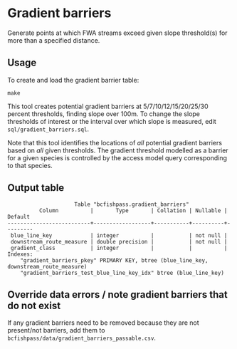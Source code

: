 # Gradient barriers

Generate points at which FWA streams exceed given slope threshold(s) for more than a specified distance.

## Usage

To create and load the gradient barrier table:

    make

This tool creates potential gradient barriers at 5/7/10/12/15/20/25/30 percent thresholds, finding slope over 100m. 
To change the slope thresholds of interest or the interval over which slope is measured, edit `sql/gradient_barriers.sql`.

Note that this tool identifies the locations of *all* potential gradient barriers based on *all* given thresholds. The gradient
threshold modelled as a barrier for a given species is controlled by the access model query corresponding to that species. 

## Output table

                         Table "bcfishpass.gradient_barriers"
              Column          |       Type       | Collation | Nullable | Default
    --------------------------+------------------+-----------+----------+---------
     blue_line_key            | integer          |           | not null |
     downstream_route_measure | double precision |           | not null |
     gradient_class           | integer          |           |          |
    Indexes:
        "gradient_barriers_pkey" PRIMARY KEY, btree (blue_line_key, downstream_route_measure)
        "gradient_barriers_test_blue_line_key_idx" btree (blue_line_key)

## Override data errors / note gradient barriers that do not exist

If any gradient barriers need to be removed because they are not present/not barriers, add them to `bcfishpass/data/gradient_barriers_passable.csv`.